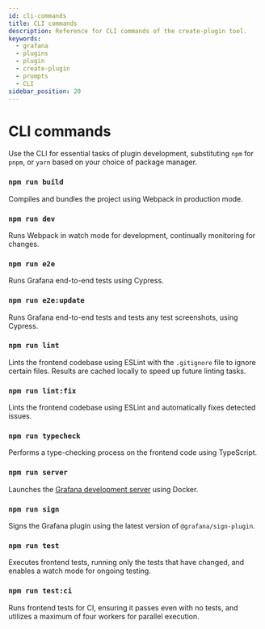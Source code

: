 ```yaml
---
id: cli-commands
title: CLI commands
description: Reference for CLI commands of the create-plugin tool.
keywords:
  - grafana
  - plugins
  - plugin
  - create-plugin
  - prompts
  - CLI
sidebar_position: 20
---
```


# CLI commands

Use the CLI for essential tasks of plugin development, substituting `npm` for `pnpm`, or `yarn` based on your choice of package manager.

### `npm run build`

Compiles and bundles the project using Webpack in production mode.

### `npm run dev`

Runs Webpack in watch mode for development, continually monitoring for changes.

### `npm run e2e`

Runs Grafana end-to-end tests using Cypress.

### `npm run e2e:update`

Runs Grafana end-to-end tests and tests any test screenshots, using Cypress.

### `npm run lint`

Lints the frontend codebase using ESLint with the `.gitignore` file to ignore certain files. Results are cached locally to speed up future linting tasks.

### `npm run lint:fix`

Lints the frontend codebase using ESLint and automatically fixes detected issues.

### `npm run typecheck`

Performs a type-checking process on the frontend code using TypeScript.

### `npm run server`

Launches the [Grafana development server](https://grafana.com/developers/plugin-tools/get-started/set-up-development-environment) using Docker.

### `npm run sign`

Signs the Grafana plugin using the latest version of `@grafana/sign-plugin`.

### `npm run test`

Executes frontend tests, running only the tests that have changed, and enables a watch mode for ongoing testing.

### `npm run test:ci`

Runs frontend tests for CI, ensuring it passes even with no tests, and utilizes a maximum of four workers for parallel execution.
